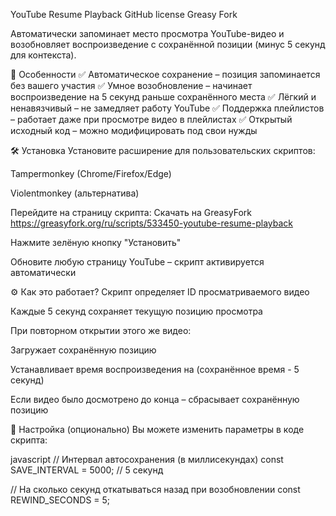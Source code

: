 YouTube Resume Playback
GitHub license
Greasy Fork

Автоматически запоминает место просмотра YouTube-видео и возобновляет воспроизведение с сохранённой позиции (минус 5 секунд для контекста).

📌 Особенности
✅ Автоматическое сохранение – позиция запоминается без вашего участия
✅ Умное возобновление – начинает воспроизведение на 5 секунд раньше сохранённого места
✅ Лёгкий и ненавязчивый – не замедляет работу YouTube
✅ Поддержка плейлистов – работает даже при просмотре видео в плейлистах
✅ Открытый исходный код – можно модифицировать под свои нужды

🛠 Установка
Установите расширение для пользовательских скриптов:

Tampermonkey (Chrome/Firefox/Edge)

Violentmonkey (альтернатива)

Перейдите на страницу скрипта:
Скачать на GreasyFork https://greasyfork.org/ru/scripts/533450-youtube-resume-playback

Нажмите зелёную кнопку "Установить"

Обновите любую страницу YouTube – скрипт активируется автоматически

⚙ Как это работает?
Скрипт определяет ID просматриваемого видео

Каждые 5 секунд сохраняет текущую позицию просмотра

При повторном открытии этого же видео:

Загружает сохранённую позицию

Устанавливает время воспроизведения на (сохранённое время - 5 секунд)

Если видео было досмотрено до конца – сбрасывает сохранённую позицию

🔧 Настройка (опционально)
Вы можете изменить параметры в коде скрипта:

javascript
// Интервал автосохранения (в миллисекундах)
const SAVE_INTERVAL = 5000; // 5 секунд

// На сколько секунд откатываться назад при возобновлении
const REWIND_SECONDS = 5;
